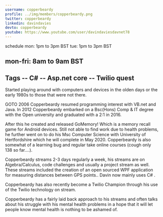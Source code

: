 ```yaml
---
username: copperbeardy
profile: ../img/members/copperbeardy.png
twitter: copperbeardy
linkedin: davindavies
devto: copperbeardy
youtube: https://www.youtube.com/user/davindaviesdavnet78
---
```

schedule
  mon: 1pm to 3pm BST
  tue: 1pm to 3pm BST
  
  mon-fri: 8am to 9am BST
---
Tags
  -- C#
  -- Asp.net core 
  -- Twilio quest
--

Started playing around with computers and devices in the olden days or the early 1980s to those that were not there.

GOTO 2006 Copperbeardy resumed programming interest with VB.net and Java. 
In 2012 Copperbeardy embarked on a Bsc(Hons) Comp & IT degree with the Open university and graduated with a 2:1 in 2016. 

After this he created and released GoMemory! Which is a memory  recall game for Android devices. Still not able to find work due to health problems, he further went on to do his Msc Computer Science with University of Hertfordshire which he will complete in May 2020. Copperbeardy  is also somewhat of a learning bug and regular take online courses (cough only 138 so far….). 

Copperbeardy  streams 2-3 days regularly a week, his streams are on Algebra/Calculus, code challenges and usually a project stream as well. These streams included the creation of an open sourced WPF application for measuring distances between GPS points.. Davin now mainly uses C# . 

Copperbeardy  has also recently become a Twilio Champion through his use of the Twilio technology on stream.

Copperbeardy  has a fairly laid back approach to his streams and often talks about his struggle with his mental health problems in a hope that it will let people know mental health is nothing to be ashamed of.
